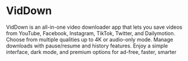 # VidDown
VidDown is an all-in-one video downloader app that lets you save videos from YouTube, Facebook, Instagram, TikTok, Twitter, and Dailymotion. Choose from multiple qualities up to 4K or audio-only mode. Manage downloads with pause/resume and history features. Enjoy a simple interface, dark mode, and premium options for ad-free, faster, smarter 
